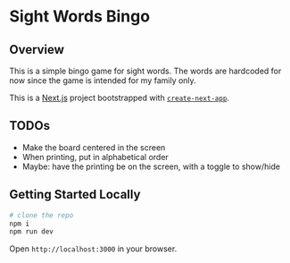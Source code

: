 # Sight Words Bingo

## Overview

This is a simple bingo game for sight words. The words are hardcoded for now since the game is intended for my family only.

This is a [Next.js](https://nextjs.org/) project bootstrapped with [`create-next-app`](https://github.com/vercel/next.js/tree/canary/packages/create-next-app).

## TODOs

- Make the board centered in the screen
- When printing, put in alphabetical order
- Maybe: have the printing be on the screen, with a toggle to show/hide

## Getting Started Locally

```bash
# clone the repo
npm i
npm run dev
```

Open `http://localhost:3000` in your browser.

